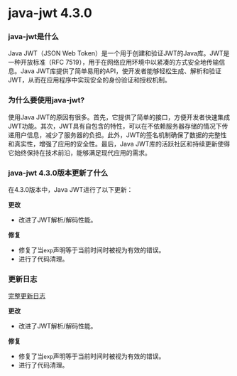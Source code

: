 # java-jwt 4.3.0
### java-jwt是什么

Java JWT（JSON Web Token）是一个用于创建和验证JWT的Java库。JWT是一种开放标准（RFC 7519），用于在网络应用环境中以紧凑的方式安全地传输信息。Java JWT库提供了简单易用的API，使开发者能够轻松生成、解析和验证JWT，从而在应用程序中实现安全的身份验证和授权机制。

### 为什么要使用java-jwt?

使用Java JWT的原因有很多。首先，它提供了简单的接口，方便开发者快速集成JWT功能。其次，JWT具有自包含的特性，可以在不依赖服务器存储的情况下传递用户信息，减少了服务器的负担。此外，JWT的签名机制确保了数据的完整性和真实性，增强了应用的安全性。最后，Java JWT库的活跃社区和持续更新使得它始终保持在技术前沿，能够满足现代应用的需求。

### java-jwt 4.3.0版本更新了什么

在4.3.0版本中，Java JWT进行了以下更新：

**更改**
- 改进了JWT解析/解码性能。

**修复**
- 修复了当`exp`声明等于当前时间时被视为有效的错误。
- 进行了代码清理。

### 更新日志

[完整更新日志](https://github.com/auth0/java-jwt/compare/4.2.2...4.3.0)

**更改**
- 改进了JWT解析/解码性能。

**修复**
- 修复了当`exp`声明等于当前时间时被视为有效的错误。
- 进行了代码清理。